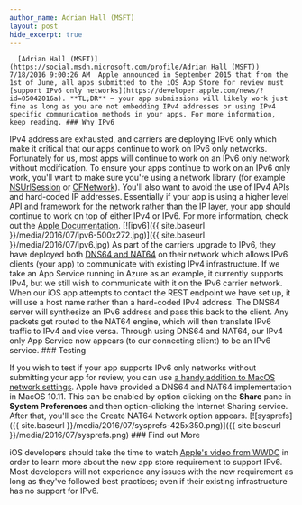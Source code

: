 ```yaml
---
author_name: Adrian Hall (MSFT)
layout: post
hide_excerpt: true
---
```

      [Adrian Hall (MSFT)](https://social.msdn.microsoft.com/profile/Adrian Hall (MSFT))  7/18/2016 9:00:26 AM  Apple announced in September 2015 that from the 1st of June, all apps submitted to the iOS App Store for review must [support IPv6 only networks](https://developer.apple.com/news/?id=05042016a). **TL;DR** – your app submissions will likely work just fine as long as you are not embedding IPv4 addresses or using IPv4 specific communication methods in your apps. For more information, keep reading. ### Why IPv6

 IPv4 address are exhausted, and carriers are deploying IPv6 only which make it critical that our apps continue to work on IPv6 only networks. Fortunately for us, most apps will continue to work on an IPv6 only network without modification. To ensure your apps continue to work on an IPv6 only work, you'll want to make sure you're using a network library (for example [NSUrlSession](https://developer.apple.com/library/ios/documentation/Foundation/Reference/NSURLSession_class/index.html) or [CFNetwork](https://developer.apple.com/library/mac/documentation/Networking/Conceptual/CFNetwork/Introduction/Introduction.html)). You'll also want to avoid the use of IPv4 APIs and hard-coded IP addresses. Essentially if your app is using a higher level API and framework for the network rather than the IP layer, your app should continue to work on top of either IPv4 or IPv6. For more information, check out the [Apple Documentation](https://developer.apple.com/library/ios/documentation/NetworkingInternetWeb/Conceptual/NetworkingOverview/UnderstandingandPreparingfortheIPv6Transition/UnderstandingandPreparingfortheIPv6Transition.html). [![ipv6]({{ site.baseurl }}/media/2016/07/ipv6-500x272.jpg)]({{ site.baseurl }}/media/2016/07/ipv6.jpg) As part of the carriers upgrade to IPv6, they have deployed both [DNS64 and NAT64](https://en.wikipedia.org/wiki/IPv6_transition_mechanism) on their network which allows IPv6 clients (your app) to communicate with existing IPv4 infrastructure. If we take an App Service running in Azure as an example, it currently supports IPv4, but we still wish to communicate with it on the IPv6 carrier network. When our iOS app attempts to contact the REST endpoint we have set up, it will use a host name rather than a hard-coded IPv4 address. The DNS64 server will synthesize an IPv6 address and pass this back to the client. Any packets get routed to the NAT64 engine, which will then translate IPv6 traffic to IPv4 and vice versa. Through using DNS64 and NAT64, our IPv4 only App Service now appears (to our connecting client) to be an IPv6 service. ### Testing

 If you wish to test if your app supports IPv6 only networks without submitting your app for review, you can use [a handy addition to MacOS network settings](https://developer.apple.com/library/ios/documentation/NetworkingInternetWeb/Conceptual/NetworkingOverview/UnderstandingandPreparingfortheIPv6Transition/UnderstandingandPreparingfortheIPv6Transition.html#//apple_ref/doc/uid/TP40010220-CH213-SW16). Apple have provided a DNS64 and NAT64 implementation in MacOS 10.11. This can be enabled by option clicking on the **Share** pane in **System Preferences** and then option-clicking the Internet Sharing service. After that, you'll see the Create NAT64 Network option appears. [![sysprefs]({{ site.baseurl }}/media/2016/07/sysprefs-425x350.png)]({{ site.baseurl }}/media/2016/07/sysprefs.png) ### Find out More

 iOS developers should take the time to watch [Apple's video from WWDC](https://developer.apple.com/videos/play/wwdc2015/719/) in order to learn more about the new app store requirement to support IPv6. Most developers will not experience any issues with the new requirement as long as they've followed best practices; even if their existing infrastructure has no support for IPv6.      